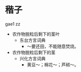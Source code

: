 # 稭子
gae1 zz
+ 农作物脱粒后剩下的茎叶
  * 东台方言词典
    - ～要还田，不能随意焚烧。
+ 农作物脱粒后剩下的茎
  * 兴化方言词典
    - 黄豆～；棉花～；芦秫～。

